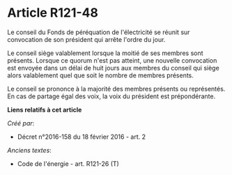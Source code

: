 # Article R121-48

Le conseil du Fonds de péréquation de l'électricité se réunit sur convocation de son président qui arrête l'ordre du jour.

Le conseil siège valablement lorsque la moitié de ses membres sont présents. Lorsque ce quorum n'est pas atteint, une
nouvelle convocation est envoyée dans un délai de huit jours aux membres du conseil qui siège alors valablement quel que soit
le nombre de membres présents.

Le conseil se prononce à la majorité des membres présents ou représentés. En cas de partage égal des voix, la voix du
président est prépondérante.

**Liens relatifs à cet article**

_Créé par_:

  - Décret n°2016-158 du 18 février 2016 - art. 2

_Anciens textes_:

  - Code de l'énergie - art. R121-26 (T)
